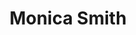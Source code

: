 ---
title: "Monica Smith"
presenter_id: monica_smith
permalink: /member_full_presentations/monica_smith
layout: member_all_presentations
---